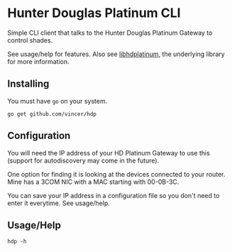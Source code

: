 # Hunter Douglas Platinum CLI

Simple CLI client that talks to the Hunter Douglas Platinum Gateway
to control shades.

See usage/help for features. Also see [libhdplatinum](https://github.com/vincer/libhdplatinum), the
underlying library for more information.

## Installing

You must have `go` on your system.

```
go get github.com/vincer/hdp
```

## Configuration
You will need the IP address of your HD Platinum Gateway to use this (support for autodiscovery
may come in the future). 

One option for finding it is looking at the devices connected to your router. Mine has a 3COM NIC with
a MAC starting with 00-0B-3C.

You can save your IP address in a configuration file so you don't need to enter it everytime. See usage/help.

## Usage/Help
```
hdp -h
```
